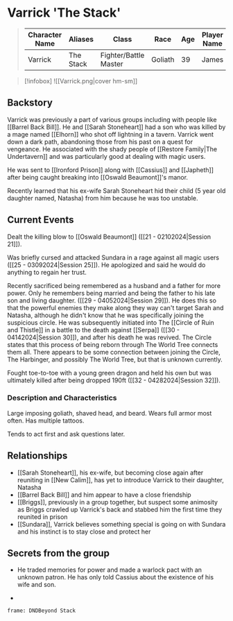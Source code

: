 # Varrick 'The Stack'
>  Character Name | Aliases | Class | Race | Age | Player Name |
>  -- | -- | -- | -- | -- | -- |
> Varrick | The Stack|Fighter/Battle Master|Goliath|39|James|

> [!infobox]
> ![[Varrick.png|cover hm-sm]]

## Backstory
Varrick was previously a part of various groups including with people like [[Barrel Back Bill]]. He and [[Sarah Stoneheart]] had a son who was killed by a mage named [[Elhorn]] who shot off lightning in a tavern. Varrick went down a dark path, abandoning those from his past on a quest for vengeance.  He associated with the shady people of [[Restore Family|The Undertavern]] and was particularly good at dealing with magic users.

He was sent to [[Ironford Prison]] along with [[Cassius]] and [[Japheth]] after being caught breaking into [[Oswald Beaumont]]'s manor.

Recently learned that his ex-wife Sarah Stoneheart hid their child (5 year old daughter named, Natasha) from him because he was too unstable.

## Current Events
Dealt the killing blow to [[Oswald Beaumont]] ([[21 - 02102024|Session 21]]).

Was briefly cursed and attacked Sundara in a rage against all magic users ([[25 - 03092024|Session 25]]). He apologized and said he would do anything to regain her trust.

Recently sacrificed being remembered as a husband and a father for more power. Only he remembers being married and being the father to his late son and living daughter. ([[29 - 04052024|Session 29]]). He does this so that the powerful enemies they make along they way can't target Sarah and Natasha, although he didn't know that he was specifically joining the suspicious circle. He was subsequently initiated into The [[Circle of Ruin and Thistle]] in a battle to the death against [[Serpa]] ([[30 - 04142024|Session 30]]), and after his death he was revived. The Circle states that this process of being reborn through The World Tree connects them all. There appears to be some connection between joining the Circle, The Harbinger, and possibly The World Tree, but that is unknown currently.

Fought toe-to-toe with a young green dragon and held his own but was ultimately killed after being dropped 190ft ([[32 - 04282024|Session 32]]).

### Description and Characteristics
Large imposing goliath, shaved head, and beard. Wears full armor most often. Has multiple tattoos.

Tends to act first and ask questions later.

## Relationships
- [[Sarah Stoneheart]], his ex-wife, but becoming close again after reuniting in [[New Calim]], has yet to introduce Varrick to their daughter, Natasha
- [[Barrel Back Bill]] and him appear to have a close friendship
- [[Briggs]], previously in a group together, but suspect some animosity as Briggs crawled up Varrick's back and stabbed him the first time they reunited in prison
- [[Sundara]], Varrick believes something special is going on with Sundara and his instinct is to stay close and protect her

## Secrets from the group
- He traded memories for power and made a warlock pact with an unknown patron. He has only told Cassius about the existence of his wife and son.


-
``` custom-frames
frame: DNDBeyond Stack
```